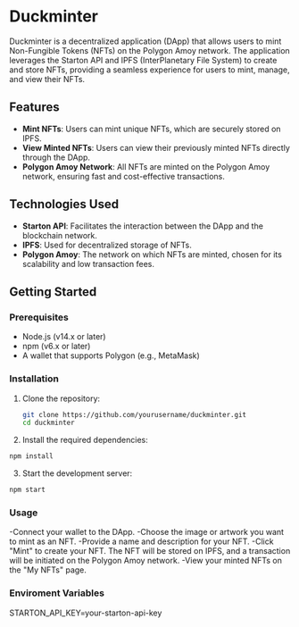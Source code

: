 # Duckminter

Duckminter is a decentralized application (DApp) that allows users to mint Non-Fungible Tokens (NFTs) on the Polygon Amoy network. The application leverages the Starton API and IPFS (InterPlanetary File System) to create and store NFTs, providing a seamless experience for users to mint, manage, and view their NFTs.

## Features

- **Mint NFTs**: Users can mint unique NFTs, which are securely stored on IPFS.
- **View Minted NFTs**: Users can view their previously minted NFTs directly through the DApp.
- **Polygon Amoy Network**: All NFTs are minted on the Polygon Amoy network, ensuring fast and cost-effective transactions.

## Technologies Used

- **Starton API**: Facilitates the interaction between the DApp and the blockchain network.
- **IPFS**: Used for decentralized storage of NFTs.
- **Polygon Amoy**: The network on which NFTs are minted, chosen for its scalability and low transaction fees.

## Getting Started

### Prerequisites

- Node.js (v14.x or later)
- npm (v6.x or later)
- A wallet that supports Polygon (e.g., MetaMask)

### Installation

1. Clone the repository:

   ```bash
   git clone https://github.com/yourusername/duckminter.git
   cd duckminter
   ```
   
2. Install the required dependencies:

```bash
npm install
```
  
3. Start the development server:

```bash
npm start
```

### Usage
-Connect your wallet to the DApp.
-Choose the image or artwork you want to mint as an NFT.
-Provide a name and description for your NFT.
-Click "Mint" to create your NFT. The NFT will be stored on IPFS, and a transaction will be initiated on the Polygon Amoy network.
-View your minted NFTs on the "My NFTs" page.

### Enviroment Variables
STARTON_API_KEY=your-starton-api-key
